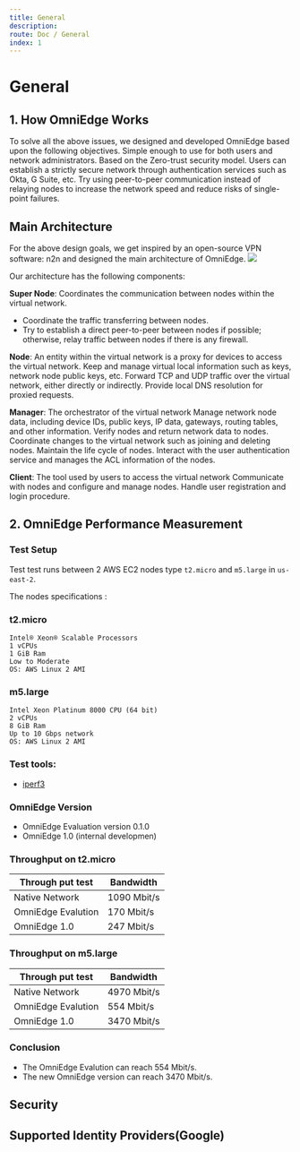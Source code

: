 ```yaml
---
title: General
description: 
route: Doc / General
index: 1
---
```

# General

## 1.  How OmniEdge Works

To solve all the above issues, we designed and developed OmniEdge based upon the following objectives.
Simple enough to use for both users and network administrators.
Based on the Zero-trust security model. Users can establish a strictly secure network through authentication services such as Okta, G Suite, etc.
Try using peer-to-peer communication instead of relaying nodes to increase the network speed and reduce risks of single-point failures.

## Main Architecture

For the above design goals, we get inspired by an open-source VPN software: n2n and designed the main architecture of OmniEdge.
![](https://omniedge.io/assets/blog-images/how-omniedge-works-main-architecture.png)

Our architecture has the following components:

**Super Node**: Coordinates the communication between nodes within the virtual network.

- Coordinate the traffic transferring between nodes.
- Try to establish a direct peer-to-peer between nodes if possible; otherwise, relay traffic between nodes if there is any firewall.

**Node**: An entity within the virtual network is a proxy for devices to access the virtual network.
Keep and manage virtual local information such as keys, network node public keys, etc.
Forward TCP and UDP traffic over the virtual network, either directly or indirectly.
Provide local DNS resolution for proxied requests.

**Manager**: The orchestrator of the virtual network
Manage network node data, including device IDs, public keys, IP data, gateways, routing tables, and other information.
Verify nodes and return network data to nodes.
Coordinate changes to the virtual network such as joining and deleting nodes.
Maintain the life cycle of nodes.
Interact with the user authentication service and manages the ACL information of the nodes.

**Client**: The tool used by users to access the virtual network
Communicate with nodes and configure and manage nodes.
Handle user registration and login procedure.


## 2. OmniEdge Performance Measurement

### Test Setup

Test test runs between 2 AWS EC2 nodes type `t2.micro` and `m5.large` in `us-east-2`.

The nodes specifications :

### t2.micro
```
Intel® Xeon® Scalable Processors
1 vCPUs
1 GiB Ram
Low to Moderate
OS: AWS Linux 2 AMI
```
### m5.large 

```
Intel Xeon Platinum 8000 CPU (64 bit)
2 vCPUs
8 GiB Ram
Up to 10 Gbps network
OS: AWS Linux 2 AMI
```

### Test tools: 

- [iperf3](https://iperf.fr/iperf-download.php)

### OmniEdge Version
- OmniEdge Evaluation version 0.1.0
- OmniEdge 1.0 (internal developmen)


### Throughput on t2.micro

|Through put test|Bandwidth|
|--|--|
|Native Network|1090 Mbit/s|
|OmniEdge Evalution|170 Mbit/s|
|OmniEdge 1.0|247 Mbit/s|


### Throughput on m5.large

|Through put test|Bandwidth|
|--|--|
|Native Network|4970 Mbit/s|
|OmniEdge Evalution|554 Mbit/s|
|OmniEdge 1.0|3470 Mbit/s|


### Conclusion

- The OmniEdge Evalution can reach 554 Mbit/s.
- The new OmniEdge version can reach 3470 Mbit/s. 


##  Security
##  Supported Identity Providers(Google)

